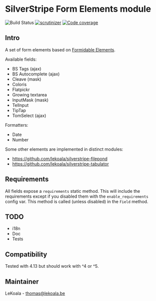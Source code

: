 # SilverStripe Form Elements module

![Build Status](https://github.com/lekoala/silverstripe-form-elements/actions/workflows/ci.yml/badge.svg)
[![scrutinizer](https://scrutinizer-ci.com/g/lekoala/silverstripe-form-elements/badges/quality-score.png?b=master)](https://scrutinizer-ci.com/g/lekoala/silverstripe-form-elements/)
[![Code coverage](https://codecov.io/gh/lekoala/silverstripe-form-elements/branch/master/graph/badge.svg)](https://codecov.io/gh/lekoala/silverstripe-form-elements)

## Intro

A set of form elements based on [Formidable Elements](https://github.com/lekoala/formidable-elements).

Available fields:

-   BS Tags (ajax)
-   BS Autocomplete (ajax)
-   Cleave (mask)
-   Coloris
-   Flatpickr
-   Growing textarea
-   InputMask (mask)
-   TelInput
-   TipTap
-   TomSelect (ajax)

Formatters:

-   Date
-   Number

Some other elements are implemented in distinct modules:

-   https://github.com/lekoala/silverstripe-filepond
-   https://github.com/lekoala/silverstripe-tabulator

## Requirements

All fields expose a `requirements` static method. This will include the requirements except if you disabled them with the `enable_requirements` config var.
This method is called (unless disabled) in the `Field` method.

## TODO

-   i18n
-   Doc
-   Tests

## Compatibility

Tested with 4.13 but should work with ^4 or ^5.

## Maintainer

LeKoala - thomas@lekoala.be
